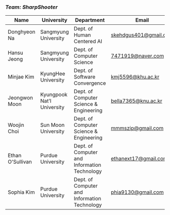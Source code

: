 ### *Team: SharpShooter*



| Name             | University                 | Department                                   | Email                 | Contact                          |
| ------------     | -------------------------  | -------------------------------------------- | --------------------- | -------------------------------- |
| Donghyeon Na     | Sangmyung University       | Dept. of Human Centered AI                   | skehdgus401@gmail.com | https://github.com/xialGuri      |
| Hansu Jeong      | Sangmyung University       | Dept. of Computer Science                    | 7471919@naver.com     | https://github.com/8471919       |
| Minjae Kim       | KyungHee University        | Dept. of Software Convergence                | kmj5596@khu.ac.kr     | https://github.com/MinJaeKim2796 |
| Jeongwon Moon    | Kyungpook Nat’l University | Dept. of Computer Science & Engineering      | bella7365@knu.ac.kr   | https://github.com/gaarden       |
| Woojin Choi      | Sun Moon University        | Dept. of Computer Science & Engineering      | mmmszip@gmail.com     | https://github.com/mmmtobezip    |
| Ethan O'Sullivan | Purdue University          | Dept. of Computer and Information Technology | ethanext17@gmail.com  | https://github.com/ethanext      |
| Sophia Kim       | Purdue University          | Dept. of Computer and Information Technology | phia9130@gmail.com    | https://github.com/ethanext      |